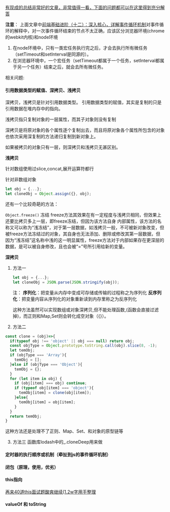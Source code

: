 [有现成的总结非常好的文章，非常值得一看，下面的问题都可以在这里得到充分解答](https://www.jianshu.com/p/cd3fee40ef59)

**注意**： 上面文章中[前端基础进阶（十二）：深入核心，详解事件循环机制](https://www.jianshu.com/p/12b9f73c5a4f)对事件循环的解释中，对一次事件循环结束的节点不太正确，应该区分浏览器环境(chrome的webkit内核)和node环境
1. 在node环境中，只有一类宏任务执行完之后，才会去执行所有微任务（setTimeout和setInterval是同源的）。
2. 在浏览器环境中，一个宏任务（setTimeout都属于一个任务，setInterval都属于另一个任务）结束之后，就会去所有微任务。

相关问题:
#### 引用数据类型的赋值、深拷贝、浅拷贝
深拷贝，浅拷贝是针对引用数据类型。
引用数据类型的赋值，其实是复制的只是引用数据在堆内存中的指向。

浅拷贝指只复制对象的一层属性，而其子对象则没有复制

深拷贝是将原对象的各个属性逐个复制出去，而且将原对象各个属性所包含的对象也依次采用深复制的方法递归复制到新对象上。

如果被拷贝的对象只有一层，则深拷贝和浅拷贝无甚区别。

**浅拷贝**

针对数组使用过slice,concat,展开运算符都行

针对非数组对象
```javascript
let obj = {...};
let cloneObj = Object.assign({}, obj);
```

还有一个比较奇葩的方法：

`Object.freeze()` 冻结
freeze方法其效果在有一定程度与浅拷贝相同，但效果上还要比拷贝多上一层，即freeze冻结，但因为该方法自身 内部属性，该方法的名称又可以称为“浅冻结”，对于第一层数据，如浅拷贝一般，不可被新对象改变，但被freeze方法冻结过的对象，其自身也无法添加、删除或修改其第一层数据，但因为“浅冻结”这名称中浅的这一明显属性，freeze方法对于内部如果存在更深层的数据，是可以被自身修改，且也会被“=”号所引用给新的变量。


**深拷贝**

1. 方法一
    ```javascript
    let obj = {...};
    let cloneObj = JSON.parse(JSON.stringify(obj));
    ```
    注：
    **序列化**：把变量从内存中变成可存储或传输的过程称之为序列化
    **反序列化**：把变量内容从序列化的对象重新读到内存里称之为反序列化

    这种方法虽然可以实现数组或对象深拷贝,但不能处理函数,(函数会直接过滤掉)，而正则和Map,Set则会转化成空对象（{}）。

2. 方法二
```javascript
const clone = (obj)=>{
  if(typeof obj !== 'object' || obj === null) return obj;
  const objType = Object.prototype.toString.call(obj).slice(8, -1);
  let temObj;
  if (objType === 'Array'){
    temObj = [];
  }else if (objType === 'Object'){
    temObj = {};
  }
  for (let item in obj) {
    if (obj[item] === obj) continue;
    if (typeof obj[item] === 'object'){
      temObj[item] = clone(obj[item]);
    }else{
      temObj[item] = obj[item];
    }
  }
  return temObj;
}
```
这种方法还是处理不了正则、Map、Set、和对象的原型链等

3. 方法三
函数库lodash中的_.cloneDeep用来做


#### 定时器的执行顺序或机制（牵扯到js的事件循环机制）

#### 闭包（原理，使用，优劣）

#### this指向

[再来40道this面试题酸爽继续(1.2w字用手整理](https://juejin.im/post/6844904083707396109)

#### valueOf 和 toString